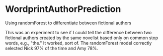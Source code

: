 WordprintAuthorPrediction
=========================

Using randomForest to differentiate between fictional authors

This was an experiment to see if I could tell the difference between two fictional authors created by the same novelist based only on common stop words, e.g., "the." 
It worked, sort of. The randomForest model correctly selected Nick 97% of the time and Amy 78%. 

